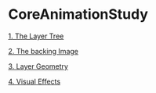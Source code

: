 # CoreAnimationStudy

[1. The Layer Tree](Chapter1/chapter1.md)

[2. The backing Image](Chapter2/chapter2.md)

[3. Layer Geometry](Chapter3/chapter3.md)

[4. Visual Effects](Chapter4/chapter4.md)